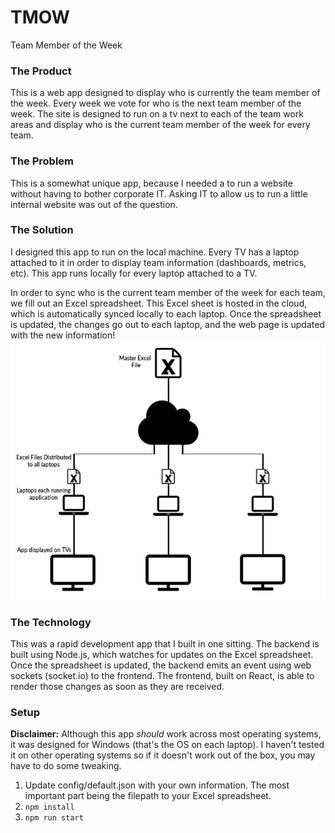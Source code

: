 # TMOW
Team Member of the Week

### The Product
This is a web app designed to display who is currently the team member of the week. Every week we vote for who is the next team member of the week. The site is designed to run on a tv next to each of the team work areas and display who is the current team member of the week for every team.

### The Problem
This is a somewhat unique app, because I needed a to run a website without having to bother corporate IT. Asking IT to allow us to run a little internal website was out of the question.

### The Solution
I designed this app to run on the local machine. Every TV has a laptop attached to it in order to display team information (dashboards, metrics, etc). This app runs locally for every laptop attached to a TV.

In order to sync who is the current team member of the week for each team, we fill out an Excel spreadsheet. This Excel sheet is hosted in the cloud, which is automatically synced locally to each laptop. Once the spreadsheet is updated, the changes go out to each laptop, and the web page is updated with the new information!
![alt text](https://github.com/bretterism/tmow/blob/master/img/tmow-diagram.png "TMOW Diagram")

### The Technology
This was a rapid development app that I built in one sitting. The backend is built using Node.js, which watches for updates on the Excel spreadsheet. Once the spreadsheet is updated, the backend emits an event using web sockets (socket.io) to the frontend. The frontend, built on React, is able to render those changes as soon as they are received.

### Setup
**Disclaimer:**  Although this app *should* work across most operating systems, it was designed for Windows (that's the OS on each laptop). I haven't tested it on other operating systems so if it doesn't work out of the box, you may have to do some tweaking.

1. Update config/default.json with your own information. The most important part being the filepath to your Excel spreadsheet.
2. `npm install`
3. `npm run start`
